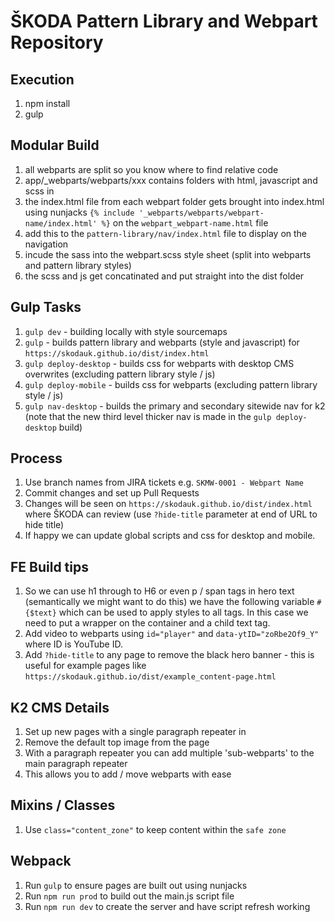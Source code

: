 # ŠKODA Pattern Library and Webpart Repository

## Execution
1. npm install
2. gulp 

## Modular Build
1. all webparts are split so you know where to find relative code
2. app/_webparts/webparts/xxx contains folders with html, javascript and scss in
3. the index.html file from each webpart folder gets brought into index.html using nunjacks `{% include '_webparts/webparts/webpart-name/index.html' %}` on the `webpart_webpart-name.html` file
4. add this to the `pattern-library/nav/index.html` file to display on the navigation
5. incude the sass into the webpart.scss style sheet (split into webparts and pattern library styles)
5. the scss and js get concatinated and put straight into the dist folder

## Gulp Tasks
1. `gulp dev` - building locally with style sourcemaps
2. `gulp` - builds pattern library and webparts (style and javascript) for `https://skodauk.github.io/dist/index.html`
3. `gulp deploy-desktop` - builds css for webparts with desktop CMS overwrites (excluding pattern library style / js)
4. `gulp deploy-mobile` - builds css for webparts (excluding pattern library style / js)
5. `gulp nav-desktop` - builds the primary and secondary sitewide nav for k2 (note that the new third level thicker nav is made in the `gulp deploy-desktop` build)

## Process
1. Use branch names from JIRA tickets e.g. `SKMW-0001 - Webpart Name`
2. Commit changes and set up Pull Requests
3. Changes will be seen on `https://skodauk.github.io/dist/index.html` where ŠKODA can review (use `?hide-title` parameter at end of URL to hide title)
4. If happy we can update global scripts and css for desktop and mobile.

## FE Build tips
1. So we can use h1 through to H6 or even p / span tags in hero text (semantically we might want to do this) we have the following variable `#{$text}` which can be used to apply styles to all tags. In this case we need to put a wrapper on the container and a child text tag.
2. Add video to webparts using `id="player"` and `data-ytID="zoRbe2Of9_Y"` where ID is YouTube ID.
3. Add `?hide-title` to any page to remove the black hero banner - this is useful for example pages like `https://skodauk.github.io/dist/example_content-page.html`

## K2 CMS Details
1. Set up new pages with a single paragraph repeater in
2. Remove the default top image from the page
3. With a paragraph repeater you can add multiple 'sub-webparts' to the main paragraph repeater
4. This allows you to add / move webparts with ease

## Mixins / Classes
1. Use `class="content_zone"` to keep content within the `safe zone`

## Webpack
1. Run `gulp` to ensure pages are built out using nunjacks
2. Run `npm run prod` to build out the main.js script file
3. Run `npm run dev` to create the server and have script refresh working